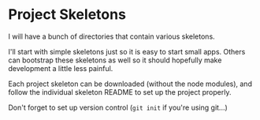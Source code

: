 # Project Skeletons

I will have a bunch of directories that contain various skeletons. 

I'll start with simple skeletons just so it is easy to start small apps. Others can bootstrap these skeletons as well so it should hopefully make development a little less painful.

Each project skeleton can be downloaded (without the node modules), and follow the individual skeleton README to set up the project properly.

Don't forget to set up version control (`git init` if you're using git...)
